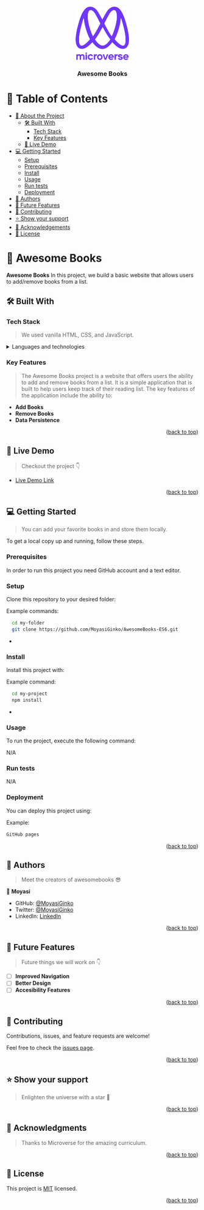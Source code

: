 <a name="readme-top"></a>

<div align="center">
  <!-- You are encouraged to replace this logo with your own! Otherwise you can also remove it. -->
  <img src="murple_logo.png" alt="logo" width="140"  height="auto" />
  <br/>

  <h3><b>Awesome Books</b></h3>

</div>

<!-- TABLE OF CONTENTS -->

# 📗 Table of Contents

- [📖 About the Project](#about-project)
  - [🛠 Built With](#built-with)
    - [Tech Stack](#tech-stack)
    - [Key Features](#key-features)
  - [🚀 Live Demo](#live-demo)
- [💻 Getting Started](#getting-started)
  - [Setup](#setup)
  - [Prerequisites](#prerequisites)
  - [Install](#install)
  - [Usage](#usage)
  - [Run tests](#run-tests)
  - [Deployment](#deployment)
- [👥 Authors](#authors)
- [🔭 Future Features](#future-features)
- [🤝 Contributing](#contributing)
- [⭐️ Show your support](#support)
- [🙏 Acknowledgements](#acknowledgements)
- [📝 License](#license)

<!-- PROJECT DESCRIPTION -->

# 📖 Awesome Books <a name="about-project"></a>

**Awesome Books** In this project, we build a basic website that allows users to add/remove books from a list.

## 🛠 Built With <a name="built-with"></a>

### Tech Stack <a name="tech-stack"></a>

> We used vanilla HTML, CSS, and JavaScript.

<details>
  <summary>Languages and technologies</summary>
  <ul>
    <li><a href="#">HTML</a></li>
  </ul>
    <ul>
    <li><a href="#">CSS3</a></li>
  </ul>
    <ul>
    <li><a href="#">VScode</a></li>
  </ul>
    <ul>
    <li><a href="#">Git and GitHub</a></li>
  </ul>
</details>

<!-- Features -->

### Key Features <a name="key-features"></a>

> The Awesome Books project is a website that offers users the ability to add and remove books from a list. It is a simple application that is built to help users keep track of their reading list. The key features of the application include the ability to:

- **Add Books**
- **Remove Books**
- **Data Persistence**

<p align="right">(<a href="#readme-top">back to top</a>)</p>

## 🚀 Live Demo <a name="live-demo"></a>

> Checkout the project 👇

- [Live Demo Link](https://moyasiginko.github.io/AwesomeBooks-ES6/)

<p align="right">(<a href="#readme-top">back to top</a>)</p>

<!-- GETTING STARTED -->

## 💻 Getting Started <a name="getting-started"></a>

> You can add your favorite books in and store them locally.

To get a local copy up and running, follow these steps.

### Prerequisites

In order to run this project you need GitHub account and a text editor.

<!--
Example command:

```js 
choco install npm -y
```
 -->

### Setup

Clone this repository to your desired folder:

Example commands:

```sh
  cd my-folder
  git clone https://github.com/MoyasiGinko/AwesomeBooks-ES6.git 
```

-

### Install

Install this project with:

Example command:

```sh
  cd my-project
  npm install
```

-

### Usage

To run the project, execute the following command:

N/A

### Run tests

N/A

### Deployment

You can deploy this project using:

Example:

```sh
GitHub pages
```

<p align="right">(<a href="#readme-top">back to top</a>)</p>

<!-- AUTHORS -->

## 👥 Authors <a name="authors"></a>

> Meet the creators of awesomebooks 😎

👤 **Moyasi**

- GitHub: [@MoyasiGinko](https://github.com/MoyasiGinko)
- Twitter: [@MoyasiGinko](https://twitter.com/moyasi_ginko)
- LinkedIn: [LinkedIn](https://www.linkedin.com/in/mahmudur-rahman-a8a151257)

<p align="right">(<a href="#readme-top">back to top</a>)</p>

<!-- FUTURE FEATURES -->

## 🔭 Future Features <a name="future-features"></a>

> Future things we will work on 👇

- [ ] **Improved Navigation**
- [ ] **Better Design**
- [ ] **Accesibility Features**

<p align="right">(<a href="#readme-top">back to top</a>)</p>

<!-- CONTRIBUTING -->

## 🤝 Contributing <a name="contributing"></a>

Contributions, issues, and feature requests are welcome!

Feel free to check the [issues page](../../issues/).

<p align="right">(<a href="#readme-top">back to top</a>)</p>

<!-- SUPPORT -->

## ⭐️ Show your support <a name="support"></a>

> Enlighten the universe with a star 🤩

<p align="right">(<a href="#readme-top">back to top</a>)</p>

<!-- ACKNOWLEDGEMENTS -->

## 🙏 Acknowledgments <a name="acknowledgements"></a>

> Thanks to Microverse for the amazing curriculum.

<p align="right">(<a href="#readme-top">back to top</a>)</p>

<!-- LICENSE -->

## 📝 License <a name="license"></a>

This project is [MIT](./LICENSE) licensed.

<p align="right">(<a href="#readme-top">back to top</a>)</p>
